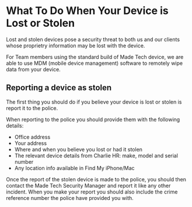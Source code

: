 # What To Do When Your Device is Lost or Stolen

Lost and stolen devices pose a security threat to both us and our clients whose proprietry information may be lost with the device. 

For Team members using the standard build of Made Tech device, we are able to use MDM (mobile device management) software to remotely wipe data from your device. 

## Reporting a device as stolen
The first thing you should do if you believe your device is lost or stolen is report it to the police.

When reporting to the police you should provide them with the following details:
 - Office address
 - Your address
 - Where and when you believe you lost or had it stolen
 - The relevant device details from Charlie HR: make, model and serial number
 - Any location info available in Find My iPhone/Mac

Once the report of the stolen device is made to the police, you should then contact the Made Tech Security Manager and report it like any other incident. When you make your report you should also include the crime reference number the police have provided you with.
